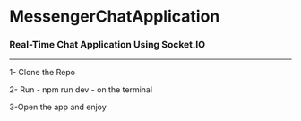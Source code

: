 # MessengerChatApplication

<h3>Real-Time Chat Application Using Socket.IO</h3>
<hr/>
1- Clone the Repo 

2- Run - npm run dev - on the terminal

3-Open the app and enjoy 
